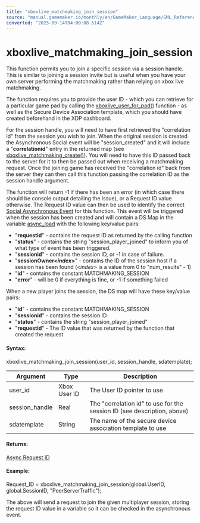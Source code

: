 ```yaml
---
title: "xboxlive_matchmaking_join_session"
source: "manual.gamemaker.io/monthly/en/GameMaker_Language/GML_Reference/UWP_And_XBox_Live/Match_Making/xboxlive_matchmaking_join_session.htm"
converted: "2025-09-14T04:00:08.514Z"
---
```


# xboxlive\_matchmaking\_join\_session

This function permits you to join a specific session via a session handle. This is similar to joining a session invite but is useful when you have your own server performing the matchmaking rather than relying on xbox live matchmaking.

The function requires you to provide the user ID - which you can retrieve for a particular game pad by calling the [xboxlive\_user\_for\_pad()](../Users_And_Accounts/xboxlive_user_for_pad.md) function - as well as the Secure Device Association template, which you should have created beforehand in the XDP dashboard.

For the session handle, you will need to have first retrieved the "correlation id" from the session you wish to join. When the original session is created the Asynchronous Social event will be "session\_created" and it will include a "**correlationid**" entry in the returned map (see [xboxlive\_matchmaking\_create()](xboxlive_matchmaking_create.md)). You will need to have this ID passed back to the server for it to then be passed out when receiving a matchmaking request. Once the joining game has received the "correlation id" back from the server they can then call this function passing the correlation ID as the session handle argument.

The function will return -1 if there has been an error (in which case there should be console output detailing the issue), or a Request ID value otherwise. The Request ID value can then be used to identify the correct [Social Asynchronous Event](../../../../The_Asset_Editors/Object_Properties/Async_Events/Social.md) for this function. This event will be triggered when the session has been created and will contain a DS Map in the variable [async\_load](../../../GML_Overview/Variables/Builtin_Global_Variables/async_load.md) with the following key/value pairs:

-   "**requestid**" - contains the request ID as returned by the calling function
-   "**status**" - contains the string "session\_player\_joined" to inform you of what type of event has been triggered.
-   "**sessionid**" - contains the session ID, or -1 in case of failure.
-   "**sessionOwner<_index_\>**" - contains the ID of the session host if a session has been found (<_index_\> is a value from 0 to "num\_results" - 1)
-   "**id**" - contains the constant MATCHMAKING\_SESSION
-   "**error**" - will be 0 if everything is fine, or -1 if something failed

When a new player joins the session, the DS map will have these key/value pairs:

-   "**id**" - contains the constant MATCHMAKING\_SESSION
-   "**sessionid**" - contains the session ID
-   "**status**" - contains the string "session\_player\_joined"
-   "**requestid**" - The ID value that was returned by the function that created the request

#### Syntax:

xboxlive\_matchmaking\_join\_session(user\_id, session\_handle, sdatemplate);

| Argument | Type | Description |
| --- | --- | --- |
| user_id | Xbox User ID | The User ID pointer to use |
| session_handle | Real | The "correlation id" to use for the session ID (see description, above) |
| sdatemplate | String | The name of the secure device association template to use |

#### Returns:

[Async Request ID](../../Asynchronous_Functions/Asynchronous_Functions.md)

#### Example:

Request\_ID = xboxlive\_matchmaking\_join\_session(global.UserID, global.SessionID, "PeerServerTraffic");

The above will send a request to join the given multiplayer session, storing the request ID value in a variable so it can be checked in the asynchronous event.